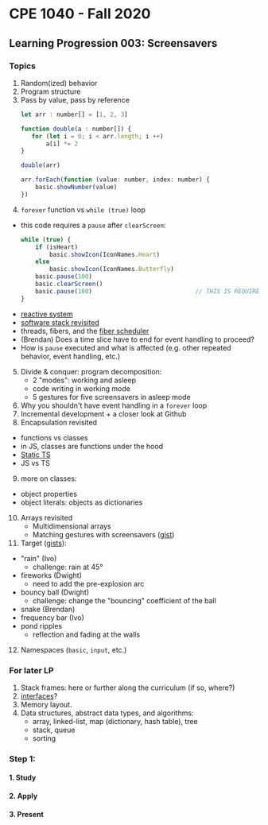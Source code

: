 # CPE 1040 - Fall 2020

## Learning Progression 003: Screensavers

### Topics

1. Random(ized) behavior  
2. Program structure   
3. Pass by value, pass by reference  
   ```javascript
   let arr : number[] = [1, 2, 3]

   function double(a : number[]) {
      for (let i = 0; i < arr.length; i ++)
          a[i] *= 2
   }

   double(arr)

   arr.forEach(function (value: number, index: number) {
       basic.showNumber(value)    
   })
   ```
4. `forever` function vs `while (true)` loop  
  - this code requires a `pause` after `clearScreen`:
    ```javascript
    while (true) {
        if (isHeart)                                             
            basic.showIcon(IconNames.Heart)
        else
            basic.showIcon(IconNames.Butterfly)
        basic.pause(100)
        basic.clearScreen()
        basic.pause(100)                             // THIS IS REQUIRED TO SEE THE ICON BLINK
    }
    ```
  - [reactive system](https://makecode.microbit.org/device/reactive)  
  - [software stack revisited](https://mattwarren.org/2017/11/28/Exploring-the-BBC-microbit-Software-Stack/)  
  - threads, fibers, and the [fiber scheduler](https://lancaster-university.github.io/microbit-docs/advanced/)  
  - (Brendan) Does a time slice have to end for event handling to proceed?  
  - How is `pause` executed and what is affected (e.g. other repeated behavior, event handling, etc.)
5. Divide & conquer: program decomposition:  
   - 2 "modes": working and asleep  
   - code writing in working mode  
   - 5 gestures for five screensavers in asleep mode  
6. Why you shouldn't have event handling in a `forever` loop  
7. Incremental development + a closer look at Github  
8. Encapsulation revisited  
  - functions vs classes   
  - in JS, classes are functions under the hood  
  - [Static TS](https://www.microsoft.com/en-us/research/publication/static-typescript/)   
  - JS vs TS  
9. more on classes:  
  - object properties  
  - object literals: objects as dictionaries  
10. Arrays revisited  
    - Multidimensional arrays   
    - Matching gestures with screensavers ([gist](https://gist.github.com/ivogeorg/efa6747383323654b3556e3c3470efa6))   
11. Target ([gists](https://gist.github.com/ivogeorg)):   
  - "rain" (Ivo)  
    - challenge: rain at 45°
  - fireworks (Dwight)  
    - need to add the pre-explosion arc  
  - bouncy ball (Dwight)  
    - challenge: change the "bouncing" coefficient of the ball  
  - snake (Brendan)  
  - frequency bar (Ivo)  
  - pond ripples  
    - reflection and fading at the walls  
12. Namespaces (`basic`, `input`, etc.)  
    
### For later LP
1. Stack frames: here or further along the curriculum (if so, where?)   
2. [interfaces](https://makecode.microbit.org/javascript/interfaces)?  
3. Memory layout.  
4. Data structures, abstract data types, and algorithms:  
   - array, linked-list, map (dictionary, hash table), tree   
   - stack, queue  
   - sorting  
   
   

### Step 1: 

#### 1. Study
#### 2. Apply
#### 3. Present
